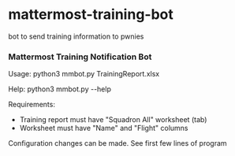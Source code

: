 # mattermost-training-bot
bot to send training information to pwnies

### Mattermost Training Notification Bot

Usage: python3 mmbot.py TrainingReport.xlsx

Help: python3 mmbot.py --help

Requirements:
 - Training report must have "Squadron All" worksheet (tab)
 - Worksheet must have "Name" and "Flight" columns

Configuration changes can be made.  See first few lines of program
